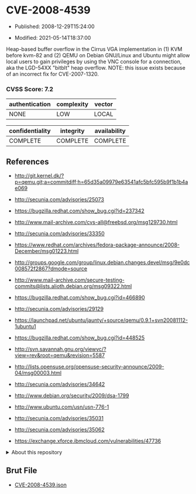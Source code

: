 # CVE-2008-4539

- Published: 2008-12-29T15:24:00

- Modified: 2021-05-14T18:37:00

Heap-based buffer overflow in the Cirrus VGA implementation in (1) KVM before kvm-82 and (2) QEMU on Debian GNU/Linux and Ubuntu might allow local users to gain privileges by using the VNC console for a connection, aka the LGD-54XX "bitblt" heap overflow.  NOTE: this issue exists because of an incorrect fix for CVE-2007-1320.

### CVSS Score: **7.2**

| authentication | complexity | vector |
| --- | --- | --- |
| NONE | LOW | LOCAL |

| confidentiality | integrity | availability |
| --- | --- | --- |
| COMPLETE | COMPLETE | COMPLETE |

## References

* http://git.kernel.dk/?p=qemu.git;a=commitdiff;h=65d35a09979e63541afc5bfc595b9f1b1b4ae069

* http://secunia.com/advisories/25073

* https://bugzilla.redhat.com/show_bug.cgi?id=237342

* http://www.mail-archive.com/cvs-all@freebsd.org/msg129730.html

* http://secunia.com/advisories/33350

* https://www.redhat.com/archives/fedora-package-announce/2008-December/msg01223.html

* http://groups.google.com/group/linux.debian.changes.devel/msg/9e0dc008572f2867?dmode=source

* http://www.mail-archive.com/secure-testing-commits@lists.alioth.debian.org/msg09322.html

* https://bugzilla.redhat.com/show_bug.cgi?id=466890

* http://secunia.com/advisories/29129

* https://launchpad.net/ubuntu/jaunty/+source/qemu/0.9.1+svn20081112-1ubuntu1

* https://bugzilla.redhat.com/show_bug.cgi?id=448525

* http://svn.savannah.gnu.org/viewvc/?view=rev&root=qemu&revision=5587

* http://lists.opensuse.org/opensuse-security-announce/2009-04/msg00003.html

* http://secunia.com/advisories/34642

* http://www.debian.org/security/2009/dsa-1799

* http://www.ubuntu.com/usn/usn-776-1

* http://secunia.com/advisories/35031

* http://secunia.com/advisories/35062

* https://exchange.xforce.ibmcloud.com/vulnerabilities/47736

<details>
<summary>About this repository</summary> 

  This repository is part of the project [Live Hack CVE](https://github.com/Live-Hack-CVE). Main website can be found [www.live-hack.org](https://www.live-hack.org) 
  
  Made by [Sn0wAlice](https://github.com/Sn0wAlice) for the people that care about security and need to have a feed of the latest CVEs. Hope you enjoy it, don't forget to star the repo and follow me on [Twitter](https://twitter.com/Sn0wAlice) and [Github](https://github.com/Sn0wAlice). And that is my [personnal website](https://www.alice-snow.me/)

  - [Home Page](https://github.com/Live-Hack-CVE)
  - [Framework](https://github.com/Live-Hack-CVE/cve-framework)
  - [CVE database](https://github.com/Live-Hack-CVE/full_database)
  - [Changelog](https://github.com/Live-Hack-CVE/Changelog)
</details>

## Brut File

* [CVE-2008-4539.json](https://raw.githubusercontent.com/Live-Hack-CVE/full_database/main/cves/2008/CVE-2008-4539.json)

